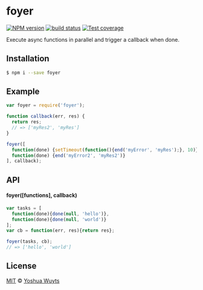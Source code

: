 # foyer
[![NPM version][npm-image]][npm-url] [![build status][travis-image]][travis-url] [![Test coverage][coveralls-image]][coveralls-url]

Execute async functions in parallel and trigger a callback when done.

## Installation
```bash
$ npm i --save foyer
```

## Example
```js
var foyer = require('foyer');

function callback(err, res) {
  return res;
  // => ['myRes2', 'myRes']
}

foyer([
  function(done) {setTimeout(function(){end('myError', 'myRes');}, 10)}, 
  function(done) {end('myError2', 'myRes2')}
], callback);
```

## API
#### foyer([functions], callback)
```js
var tasks = [
  function(done){done(null, 'hello')}, 
  function(done){done(null, 'world')}
];
var cb = function(err, res){return res};

foyer(tasks, cb);
// => ['hello', 'world']
```

## License
[MIT](https://tldrlegal.com/license/mit-license) © [Yoshua Wuyts](yoshuawuyts.com)

[npm-image]: https://img.shields.io/npm/v/foyer.svg?style=flat
[npm-url]: https://npmjs.org/package/foyer
[travis-image]: https://img.shields.io/travis/yoshuawuyts/foyer.svg?style=flat
[travis-url]: https://travis-ci.org/yoshuawuyts/foyer
[coveralls-image]: https://img.shields.io/coveralls/yoshuawuyts/foyersvg?style=flat
[coveralls-url]: https://coveralls.io/r/yoshuawuyts/foyer?branch=master